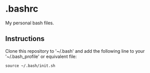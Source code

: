 # .bashrc

My personal bash files.

## Instructions

Clone this repository to '~/.bash' and add the following line to your '~/.bash_profile' or equivalent file:

    source ~/.bash/init.sh
